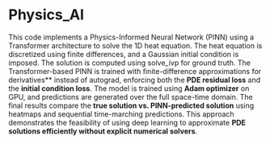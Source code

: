 # Physics_AI
This code implements a Physics-Informed Neural Network (PINN) using a Transformer architecture to solve the 1D heat equation. The heat equation is discretized using finite differences, and a Gaussian initial condition is imposed. The solution is computed using solve_ivp for ground truth. The Transformer-based PINN is trained with finite-difference approximations for derivatives** instead of autograd, enforcing both the **PDE residual loss** and the **initial condition loss**. The model is trained using **Adam optimizer** on GPU, and predictions are generated over the full space-time domain. The final results compare the **true solution vs. PINN-predicted solution** using heatmaps and sequential time-marching predictions. This approach demonstrates the feasibility of using deep learning to approximate **PDE solutions efficiently without explicit numerical solvers**.
